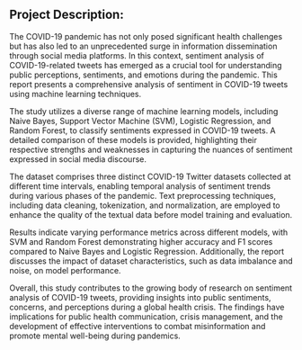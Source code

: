 ## Project Description:

The COVID-19 pandemic has not only posed significant health challenges but has also led to an unprecedented surge in information dissemination through social media platforms. In this context, sentiment analysis of COVID-19-related tweets has emerged as a crucial tool for understanding public perceptions, sentiments, and emotions during the pandemic. This report presents a comprehensive analysis of sentiment in COVID-19 tweets using machine learning techniques.

The study utilizes a diverse range of machine learning models, including Naive Bayes, Support Vector Machine (SVM), Logistic Regression, and Random Forest, to classify sentiments expressed in COVID-19 tweets. A detailed comparison of these models is provided, highlighting their respective strengths and weaknesses in capturing the nuances of sentiment expressed in social media discourse.

The dataset comprises three distinct COVID-19 Twitter datasets collected at different time intervals, enabling temporal analysis of sentiment trends during various phases of the pandemic. Text preprocessing techniques, including data cleaning, tokenization, and normalization, are employed to enhance the quality of the textual data before model training and evaluation.

Results indicate varying performance metrics across different models, with SVM and Random Forest demonstrating higher accuracy and F1 scores compared to Naive Bayes and Logistic Regression. Additionally, the report discusses the impact of dataset characteristics, such as data imbalance and noise, on model performance.

Overall, this study contributes to the growing body of research on sentiment analysis of COVID-19 tweets, providing insights into public sentiments, concerns, and perceptions during a global health crisis. The findings have implications for public health communication, crisis management, and the development of effective interventions to combat misinformation and promote mental well-being during pandemics. 
